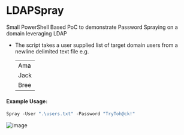 # LDAPSpray
Small PowerShell  Based PoC to demonstrate Password Spraying on a domain leveraging LDAP

- The script takes a user supplied list of target domain users from a newline delimited text file e.g.

    |   | 
    | ------------- | 
    | Ama  | 
    | Jack  | 
    | Bree  | 

#### Example Usage:
```PowerShell
Spray -User ".\users.txt" -Password "TryToh@ck!"
```

![image](https://github.com/user-attachments/assets/39891ced-ae8f-414e-af13-88ce63748e57)
